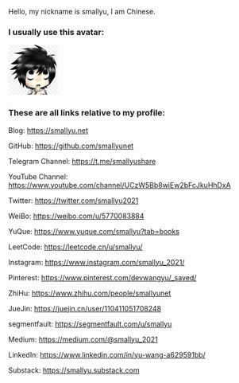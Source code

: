 
Hello, my nickname is smallyu, I am Chinese. 

### I usually use this avatar:

<img src="avatar.jpg" width="100px">

### These are all links relative to my profile:

Blog: <https://smallyu.net>

GitHub: <https://github.com/smallyunet>

Telegram Channel: <https://t.me/smallyushare>

YouTube Channel: <https://www.youtube.com/channel/UCzW5Bb8wiEw2bFcJkuHhDxA>

Twitter: <https://twitter.com/smallyu2021>

WeiBo: <https://weibo.com/u/5770083884>

YuQue: <https://www.yuque.com/smallyu?tab=books>

LeetCode: <https://leetcode.cn/u/smallyu/>

Instagram: <https://www.instagram.com/smallyu_2021/>

Pinterest: <https://www.pinterest.com/devwangyu/_saved/>

ZhiHu: <https://www.zhihu.com/people/smallyunet>

JueJin: <https://juejin.cn/user/110411051708248>

segmentfault: <https://segmentfault.com/u/smallyu>

Medium: <https://medium.com/@smallyu_2021>

LinkedIn: <https://www.linkedin.com/in/yu-wang-a629591bb/>

Substack: <https://smallyu.substack.com>


